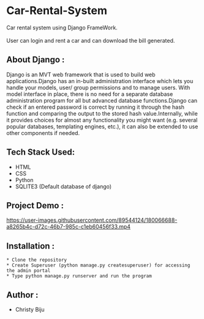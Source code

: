 # Car-Rental-System
Car rental system using Django FrameWork.<br /> <br />
User can login and rent a car and can download the bill generated.

## About Django : 
Django is an MVT web framework that is used to build web applications.Django has an in-built administration interface which lets you handle your models, user/ group permissions and to manage users. With model interface in place, there is no need for a separate database administration program for all but advanced database functions.Django can check if an entered password is correct by running it through the hash function and comparing the output to the stored hash value.Internally, while it provides choices for almost any functionality you might want (e.g. several popular databases, templating engines, etc.), it can also be extended to use other components if needed.

## Tech Stack Used:
* HTML
* CSS
* Python 
* SQLITE3 (Default database of django)

## Project Demo : 



https://user-images.githubusercontent.com/89544124/180066688-a8265b4c-d72c-46b7-985c-c1eb60456f33.mp4


## Installation : 
```
* Clone the repository
* Create Superuser (python manage.py createsuperuser) for accessing the admin portal
* Type python manage.py runserver and run the program
```
## Author :
* Christy Biju
